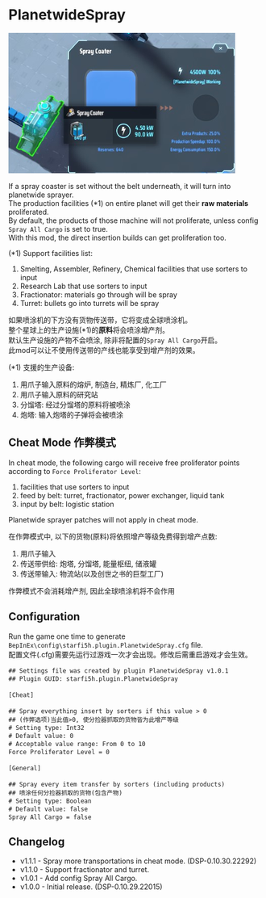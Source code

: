 # PlanetwideSpray

![demo](https://raw.githubusercontent.com/starfi5h/DSP_Mod/dev/PlanetwideSpray/img/demo1.jpg)  

If a spray coaster is set without the belt underneath, it will turn into planetwide sprayer.  
The production facilities (*1) on entire planet will get their **raw materials** proliferated.  
By default, the products of those machine will not proliferate, unless config `Spray All Cargo` is set to true.  
With this mod, the direct insertion builds can get proliferation too.  

(*1) Support facilities list:  
1. Smelting, Assembler, Refinery, Chemical facilities that use sorters to input
2. Research Lab that use sorters to input
3. Fractionator: materials go through will be spray
4. Turret: bullets go into turrets will be spray

如果喷涂机的下方没有货物传送带，它将变成全球喷涂机。  
整个星球上的生产设施(*1)的**原料**将会喷涂增产剂。  
默认生产设施的产物不会喷涂, 除非将配置的`Spray All Cargo`开启。  
此mod可以让不使用传送带的产线也能享受到增产剂的效果。  

(*1) 支援的生产设备:  
1. 用爪子输入原料的熔炉, 制造台, 精炼厂, 化工厂
2. 用爪子输入原料的研究站
3. 分馏塔: 经过分馏塔的原料将被喷涂
3. 炮塔: 输入炮塔的子弹将会被喷涂

## Cheat Mode 作弊模式

In cheat mode, the following cargo will receive free proliferator points according to `Force Proliferator Level`:  
1. facilities that use sorters to input
2. feed by belt: turret, fractionator, power exchanger, liquid tank
3. input by belt: logistic station  
  
Planetwide sprayer patches will not apply in cheat mode.  

在作弊模式中, 以下的货物(原料)将依照增产等级免费得到增产点数:
1. 用爪子输入  
2. 传送带供给: 炮塔, 分馏塔, 能量枢纽, 储液罐  
3. 传送带输入: 物流站(以及创世之书的巨型工厂)  
  
作弊模式不会消耗增产剂, 因此全球喷涂机将不会作用  

## Configuration
Run the game one time to generate `BepInEx\config\starfi5h.plugin.PlanetwideSpray.cfg` file.  
配置文件(.cfg)需要先运行过游戏一次才会出现。修改后需重启游戏才会生效。  
 
```
## Settings file was created by plugin PlanetwideSpray v1.0.1
## Plugin GUID: starfi5h.plugin.PlanetwideSpray

[Cheat]

## Spray everything insert by sorters if this value > 0
## (作弊选项)当此值>0, 使分捡器抓取的货物皆为此增产等级
# Setting type: Int32
# Default value: 0
# Acceptable value range: From 0 to 10
Force Proliferator Level = 0

[General]

## Spray every item transfer by sorters (including products)
## 喷涂任何分捡器抓取的货物(包含产物)
# Setting type: Boolean
# Default value: false
Spray All Cargo = false

```

## Changelog

- v1.1.1 - Spray more transportations in cheat mode. (DSP-0.10.30.22292)  
- v1.1.0 - Support fractionator and turret.  
- v1.0.1 - Add config Spray All Cargo.   
- v1.0.0 - Initial release. (DSP-0.10.29.22015)  